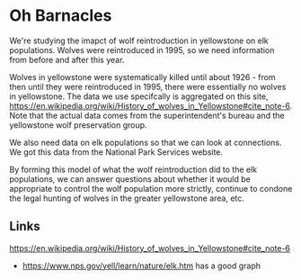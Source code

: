 # Oh Barnacles 
We're studying the imapct of wolf reintroduction in yellowstone on elk populations. Wolves were reintroduced in 1995, so we need information from before and after this year. 

Wolves in yellowstone were systematically killed until about 1926 - from then until they were reintroduced in 1995, there were essentially no wolves in yellowstone. The data we use specifcally is aggregated on this site, 
https://en.wikipedia.org/wiki/History_of_wolves_in_Yellowstone#cite_note-6.
Note that the actual data comes from the superintendent's bureau and the yellowstone wolf preservation group.

We also need data on elk populations so that we can look at connections. We got this data from the National Park Services website. 

By forming this model of what the wolf reintroduction did to the elk populations, we can answer questions about whether it would be appropriate to control the wolf population more strictly, continue to condone the legal hunting of wolves in the greater yellowstone area, etc.

## Links
https://en.wikipedia.org/wiki/History_of_wolves_in_Yellowstone#cite_note-6
- https://www.nps.gov/yell/learn/nature/elk.htm has a good graph
